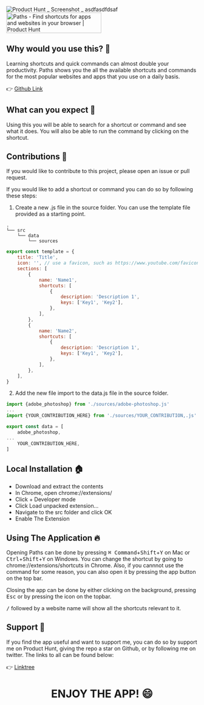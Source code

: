 
![Product Hunt _ Screenshot _ asdfasdfdsaf](https://user-images.githubusercontent.com/52125687/178572560-088dd244-f242-4536-8d4b-3f3294e35674.png)
<a href="https://www.producthunt.com/posts/paths-3?utm_source=badge-featured&utm_medium=badge&utm_souce=badge-paths&#0045;3" target="_blank"><img src="https://api.producthunt.com/widgets/embed-image/v1/featured.svg?post_id=352591&theme=dark" alt="Paths - Find&#0032;shortcuts&#0032;for&#0032;apps&#0032;and&#0032;websites&#0032;in&#0032;your&#0032;browser | Product Hunt" style="width: 250px; height: 54px;" width="250" height="54" /></a>

## Why would you use this? 🔎

Learning shortcuts and quick commands can almost double your productivity. Paths shows you the all the available shortcuts and commands for the most popular websites and apps that you use on a daily basis.

👉 [Github Link](https://github.com/raf-underscore/paths)

## What can you expect 🤔

Using this you will be able to search for a shortcut or command and see what it does. You will also be able to run the command by clicking on the shortcut.

## Contributions 🔮

If you would like to contribute to this project, please open an issue or pull request. 

If you would like to add a shortcut or command you can do so by following these steps:

1. Create a new .js file in the source folder. You can use the template file provided as a starting point.

```
.
└── src
    └── data
        └── sources
```

```js
export const template = {
	title: 'Title',
	icon: '', // use a favicon, such as https://www.youtube.com/favicon.ico
	sections: [
		{
			name: 'Name1',
			shortcuts: [
				{
					description: 'Description 1',
					keys: ['Key1', 'Key2'],
				},
			],
		},
		{
			name: 'Name2',
			shortcuts: [
				{
					description: 'Description 1',
					keys: ['Key1', 'Key2'],
				},
			],
		},
	],
}
```
2. Add the new file import to the data.js file in the source folder.
 
```js
import {adobe_photoshop} from './sources/adobe-photoshop.js'
...
import {YOUR_CONTRIBUTION_HERE} from './sources/YOUR_CONTRIBUTION,.js'

export const data = [
	adobe_photoshop,
...
    YOUR_CONTRIBUTION_HERE,
]
```
 

## Local Installation 🏠
 
 - Download and extract the contents
 - In Chrome, open chrome://extensions/
 - Click + Developer mode
 - Click Load unpacked extension…
 - Navigate to the src folder and click OK
 - Enable The Extension
 
 ## Using The Application 🔥

Opening Paths can be done by pressing <kbd>⌘ Command</kbd>+<kbd>Shift</kbd>+<kbd>Y</kbd> on Mac or <kbd>Ctrl</kbd>+<kbd>Shift</kbd>+<kbd>Y</kbd> on Windows. You can change the shortcut by going to chrome://extensions/shortcuts in Chrome. Also, if you cannnot use the command for some reason, you can also open it by pressing the app button on the top bar.

Closing the app can be done by either clicking on the background, pressing <kbd>Esc</kbd> or by pressing the icon on the topbar.

<kbd>/</kbd> followed by a website name will show all the shortcuts relevant to it.
 
## Support 💌

If you find the app useful and want to support me, you can do so by support me on Product Hunt, giving the repo a star on Github, or by following me on twitter. The links to all can be found below:

👉 [Linktree](https://linktr.ee/raf_underscore)

<h1 align="center">
    ENJOY THE APP! 😄
</h1>
